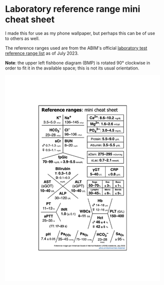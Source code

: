 # Laboratory reference range mini cheat sheet

I made this for use as my phone wallpaper, but perhaps this can be of use to others as well.

The reference ranges used are from the ABIM's official [laboratory test reference range list](https://www.abim.org/Media/bfijryql/laboratory-reference-ranges.pdf) as of July 2023.

**Note**: the upper left fishbone diagram (BMP) is rotated 90° clockwise 
in order to fit it in the available space; this is not its usual 
orientation.

![Exported image](exported.png)
